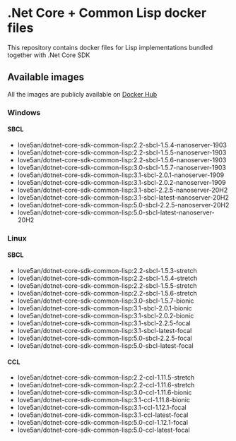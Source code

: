 # .Net Core + Common Lisp docker files

This repository contains docker files for Lisp implementations bundled together with .Net Core SDK

## Available images

All the images are publicly available on [Docker Hub](https://cloud.docker.com/u/love5an/repository/docker/love5an/dotnet-core-sdk-common-lisp)

### Windows

#### SBCL
  * love5an/dotnet-core-sdk-common-lisp:2.2-sbcl-1.5.4-nanoserver-1903
  * love5an/dotnet-core-sdk-common-lisp:2.2-sbcl-1.5.5-nanoserver-1903
  * love5an/dotnet-core-sdk-common-lisp:2.2-sbcl-1.5.6-nanoserver-1903
  * love5an/dotnet-core-sdk-common-lisp:3.0-sbcl-1.5.7-nanoserver-1903
  * love5an/dotnet-core-sdk-common-lisp:3.1-sbcl-2.0.1-nanoserver-1909
  * love5an/dotnet-core-sdk-common-lisp:3.1-sbcl-2.0.2-nanoserver-1909
  * love5an/dotnet-core-sdk-common-lisp:3.1-sbcl-2.2.5-nanoserver-20H2
  * love5an/dotnet-core-sdk-common-lisp:3.1-sbcl-latest-nanoserver-20H2
  * love5an/dotnet-core-sdk-common-lisp:5.0-sbcl-2.2.5-nanoserver-20H2
  * love5an/dotnet-core-sdk-common-lisp:5.0-sbcl-latest-nanoserver-20H2

### Linux

#### SBCL
  * love5an/dotnet-core-sdk-common-lisp:2.2-sbcl-1.5.3-stretch
  * love5an/dotnet-core-sdk-common-lisp:2.2-sbcl-1.5.4-stretch
  * love5an/dotnet-core-sdk-common-lisp:2.2-sbcl-1.5.5-stretch
  * love5an/dotnet-core-sdk-common-lisp:2.2-sbcl-1.5.6-stretch
  * love5an/dotnet-core-sdk-common-lisp:3.0-sbcl-1.5.7-bionic
  * love5an/dotnet-core-sdk-common-lisp:3.1-sbcl-2.0.1-bionic
  * love5an/dotnet-core-sdk-common-lisp:3.1-sbcl-2.0.2-bionic
  * love5an/dotnet-core-sdk-common-lisp:3.1-sbcl-2.2.5-focal
  * love5an/dotnet-core-sdk-common-lisp:3.1-sbcl-latest-focal
  * love5an/dotnet-core-sdk-common-lisp:5.0-sbcl-2.2.5-focal
  * love5an/dotnet-core-sdk-common-lisp:5.0-sbcl-latest-focal

#### CCL
  * love5an/dotnet-core-sdk-common-lisp:2.2-ccl-1.11.5-stretch
  * love5an/dotnet-core-sdk-common-lisp:2.2-ccl-1.11.6-stretch
  * love5an/dotnet-core-sdk-common-lisp:3.0-ccl-1.11.6-bionic
  * love5an/dotnet-core-sdk-common-lisp:3.1-ccl-1.11.8-bionic
  * love5an/dotnet-core-sdk-common-lisp:3.1-ccl-1.12.1-focal
  * love5an/dotnet-core-sdk-common-lisp:3.1-ccl-latest-focal
  * love5an/dotnet-core-sdk-common-lisp:5.0-ccl-1.12.1-focal
  * love5an/dotnet-core-sdk-common-lisp:5.0-ccl-latest-focal

